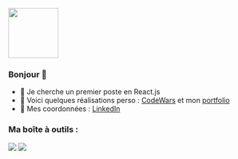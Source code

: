 <a href="URL_REDIRECT" target="blank"><img align="center" src="https://fr.legacy.reactjs.org/logo-og.png" height="100" /></a>

### Bonjour 👋
- 👯 Je cherche un premier poste en React.js
- :pushpin: Voici quelques réalisations perso : [CodeWars](https://www.codewars.com/users/debuyer) et mon [portfolio](talentsenaction.fr)
- :newspaper: Mes coordonnées : [LinkedIn](https://www.linkedin.com/in/benoitdebuyer/)

### Ma boîte à outils :
<img src="https://camo.githubusercontent.com/2057a18282c7b80e79dd842879d3cb5bde5bd74560a4c2f88720a1175c7b014d/68747470733a2f2f696d672e736869656c64732e696f2f62616467652f2d4e6f64652e6a732d3035313232413f7374796c653d706c6173746963266c6f676f3d4e6f64652e6a73"/> <img src="https://camo.githubusercontent.com/b6906ce605e6bee559dbac34fcb75104adaf9059543ceccaaec5e77eb7fb51af/68747470733a2f2f696d672e736869656c64732e696f2f62616467652f2d4a6176617363726970742d3035313232413f7374796c653d706c6173746963266c6f676f3d4a617661536372697074"/>
